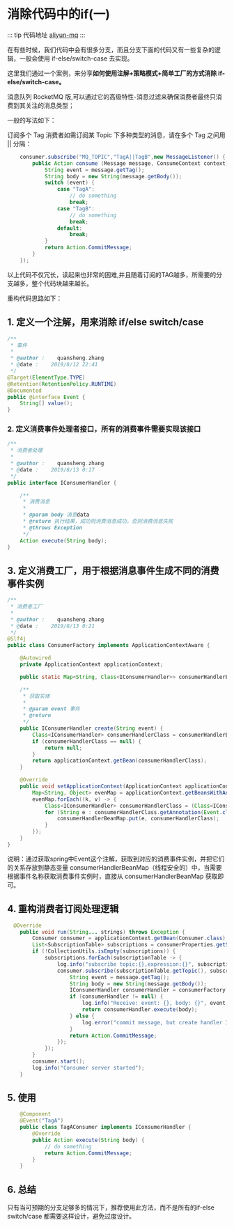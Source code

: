 # 消除代码中的if(一)

::: tip 代码地址
[aliyun-mq](https://gitee.com/zhangquansheng/zhengcheng-parent/tree/master/zc-aliyun-spring-boot-starter/src/main/java/com/zhengcheng/aliyun/mq)
:::

在有些时候，我们代码中会有很多分支，而且分支下面的代码又有一些复杂的逻辑，一般会使用 if-else/switch-case 去实现。

这里我们通过一个案例，来分享**如何使用注解+策略模式+简单工厂的方式消除 if-else/switch-case。**

消息队列 RocketMQ 版,可以通过它的高级特性-消息过滤来确保消费者最终只消费到其关注的消息类型；

一般的写法如下：

订阅多个 Tag 消费者如需订阅某 Topic 下多种类型的消息，请在多个 Tag 之间用 || 分隔：
```java
    consumer.subscribe("MQ_TOPIC","TagA||TagB",new MessageListener() {
        public Action consume (Message message, ConsumeContext context){
            String event = message.getTag();
            String body = new String(message.getBody());
            switch (event) {
                case "TagA":
                    // do something
                    break;
                case "TagB":
                    // do something
                    break;
                default:
                    break;
            }
            return Action.CommitMessage;
        }
    });
```
以上代码不仅冗长，读起来也非常的困难,并且随着订阅的TAG越多，所需要的分支越多，整个代码块越来越长。


重构代码思路如下：

## 1. 定义一个注解，用来消除 if/else switch/case

```java
/**
 * 事件
 *
 * @author :    quansheng.zhang
 * @date :    2019/8/12 22:41
 */
@Target(ElementType.TYPE)
@Retention(RetentionPolicy.RUNTIME)
@Documented
public @interface Event {
    String[] value();
}
```

### 2. 定义消费事件处理者接口，所有的消费事件需要实现该接口

```java
/**
 * 消费者处理
 *
 * @author :    quansheng.zhang
 * @date :    2019/8/13 0:17
 */
public interface IConsumerHandler {

    /**
     * 消费消息
     *
     * @param body 消息data
     * @return 执行结果，成功则消费消息成功，否则消费消息失败
     * @throws Exception
     */
    Action execute(String body);
}
```

## 3. 定义消费工厂，用于根据消息事件生成不同的消费事件实例

```java
/**
 * 消费者工厂
 *
 * @author :    quansheng.zhang
 * @date :    2019/8/13 0:21
 */
@Slf4j
public class ConsumerFactory implements ApplicationContextAware {

    @Autowired
    private ApplicationContext applicationContext;

    public static Map<String, Class<IConsumerHandler>> consumerHandlerBeanMap = Maps.newConcurrentMap();

    /**
     * 获取实体
     *
     * @param event 事件
     * @return
     */
    public IConsumerHandler create(String event) {
        Class<IConsumerHandler> consumerHandlerClass = consumerHandlerBeanMap.get(event);
        if (consumerHandlerClass == null) {
            return null;
        }
        return applicationContext.getBean(consumerHandlerClass);
    }

    @Override
    public void setApplicationContext(ApplicationContext applicationContext) throws BeansException {
        Map<String, Object> evenMap = applicationContext.getBeansWithAnnotation(Event.class);
        evenMap.forEach((k, v) -> {
            Class<IConsumerHandler> consumerHandlerClass = (Class<IConsumerHandler>) v.getClass();
            for (String e : consumerHandlerClass.getAnnotation(Event.class).value()) {
                consumerHandlerBeanMap.put(e, consumerHandlerClass);
            }
        });
    }
}
```
说明：通过获取spring中Event这个注解，获取到对应的消费事件实例，并把它们的关系存放到静态变量 consumerHandlerBeanMap（线程安全的）中，当需要根据事件名称获取消费事件实例时，直接从 consumerHandlerBeanMap 获取即可。


## 4. 重构消费者订阅处理逻辑
```java
  @Override
    public void run(String... strings) throws Exception {
        Consumer consumer = applicationContext.getBean(Consumer.class);
        List<SubscriptionTable> subscriptions = consumerProperties.getSubscriptions();
        if (!CollectionUtils.isEmpty(subscriptions)) {
            subscriptions.forEach(subscriptionTable -> {
                log.info("subscribe topic:{},expression:{}", subscriptionTable.getTopic(), subscriptionTable.getExpression());
                consumer.subscribe(subscriptionTable.getTopic(), subscriptionTable.getExpression(), (message, context) -> {
                    String event = message.getTag();
                    String body = new String(message.getBody());
                    IConsumerHandler consumerHandler = consumerFactory.create(event);
                    if (consumerHandler != null) {
                        log.info("Receive: event: {}, body: {}", event, body);
                        return consumerHandler.execute(body);
                    } else {
                        log.error("commit message, but create handler IllegalArgumentException, event:{}, body:{}", event, body);
                    }
                    return Action.CommitMessage;
                });
            });
        }
        consumer.start();
        log.info("Consumer server started");
    }
```

## 5. 使用
```java
    @Component
    @Event("TagA")
    public class TagAConsumer implements IConsumerHandler {
        @Override
        public Action execute(String body) {
            // do something
            return Action.CommitMessage;
        }
    }
```
## 6. 总结

只有当可预期的分支足够多的情况下，推荐使用此方法，而不是所有的if-else switch/case 都需要这样设计，避免过度设计。

